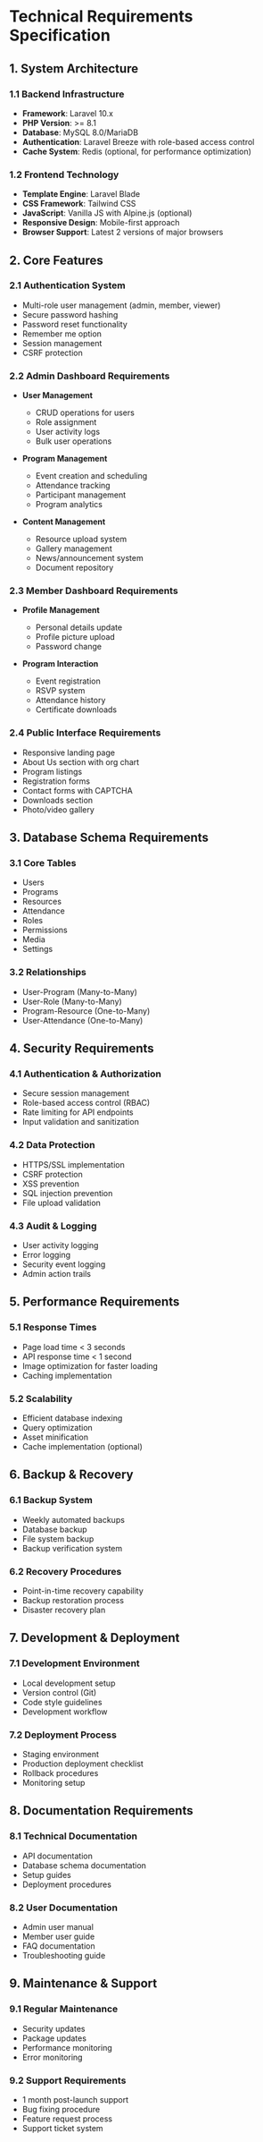 # Technical Requirements Specification

## 1. System Architecture

### 1.1 Backend Infrastructure
- **Framework**: Laravel 10.x
- **PHP Version**: >= 8.1
- **Database**: MySQL 8.0/MariaDB
- **Authentication**: Laravel Breeze with role-based access control
- **Cache System**: Redis (optional, for performance optimization)

### 1.2 Frontend Technology
- **Template Engine**: Laravel Blade
- **CSS Framework**: Tailwind CSS
- **JavaScript**: Vanilla JS with Alpine.js (optional)
- **Responsive Design**: Mobile-first approach
- **Browser Support**: Latest 2 versions of major browsers

## 2. Core Features

### 2.1 Authentication System
- Multi-role user management (admin, member, viewer)
- Secure password hashing
- Password reset functionality
- Remember me option
- Session management
- CSRF protection

### 2.2 Admin Dashboard Requirements
- **User Management**
  - CRUD operations for users
  - Role assignment
  - User activity logs
  - Bulk user operations

- **Program Management**
  - Event creation and scheduling
  - Attendance tracking
  - Participant management
  - Program analytics

- **Content Management**
  - Resource upload system
  - Gallery management
  - News/announcement system
  - Document repository

### 2.3 Member Dashboard Requirements
- **Profile Management**
  - Personal details update
  - Profile picture upload
  - Password change

- **Program Interaction**
  - Event registration
  - RSVP system
  - Attendance history
  - Certificate downloads

### 2.4 Public Interface Requirements
- Responsive landing page
- About Us section with org chart
- Program listings
- Registration forms
- Contact forms with CAPTCHA
- Downloads section
- Photo/video gallery

## 3. Database Schema Requirements

### 3.1 Core Tables
- Users
- Programs
- Resources
- Attendance
- Roles
- Permissions
- Media
- Settings

### 3.2 Relationships
- User-Program (Many-to-Many)
- User-Role (Many-to-Many)
- Program-Resource (One-to-Many)
- User-Attendance (One-to-Many)

## 4. Security Requirements

### 4.1 Authentication & Authorization
- Secure session management
- Role-based access control (RBAC)
- Rate limiting for API endpoints
- Input validation and sanitization

### 4.2 Data Protection
- HTTPS/SSL implementation
- CSRF protection
- XSS prevention
- SQL injection prevention
- File upload validation

### 4.3 Audit & Logging
- User activity logging
- Error logging
- Security event logging
- Admin action trails

## 5. Performance Requirements

### 5.1 Response Times
- Page load time < 3 seconds
- API response time < 1 second
- Image optimization for faster loading
- Caching implementation

### 5.2 Scalability
- Efficient database indexing
- Query optimization
- Asset minification
- Cache implementation (optional)

## 6. Backup & Recovery

### 6.1 Backup System
- Weekly automated backups
- Database backup
- File system backup
- Backup verification system

### 6.2 Recovery Procedures
- Point-in-time recovery capability
- Backup restoration process
- Disaster recovery plan

## 7. Development & Deployment

### 7.1 Development Environment
- Local development setup
- Version control (Git)
- Code style guidelines
- Development workflow

### 7.2 Deployment Process
- Staging environment
- Production deployment checklist
- Rollback procedures
- Monitoring setup

## 8. Documentation Requirements

### 8.1 Technical Documentation
- API documentation
- Database schema documentation
- Setup guides
- Deployment procedures

### 8.2 User Documentation
- Admin user manual
- Member user guide
- FAQ documentation
- Troubleshooting guide

## 9. Maintenance & Support

### 9.1 Regular Maintenance
- Security updates
- Package updates
- Performance monitoring
- Error monitoring

### 9.2 Support Requirements
- 1 month post-launch support
- Bug fixing procedure
- Feature request process
- Support ticket system
